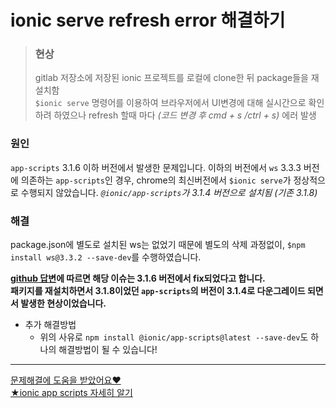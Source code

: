 ionic serve refresh error 해결하기
===

> ### 현상
> gitlab 저장소에 저장된 ionic 프로젝트를 로컬에 clone한 뒤 package들을 재설치함   
> ```$ionic serve``` 명령어를 이용하여 브라우저에서 UI변경에 대해 실시간으로 확인하려 하였으나 refresh 할때 마다 *(코드 변경 후 cmd + s /ctrl + s)* 에러 발생   


### 원인
```app-scripts``` 3.1.6 이하 버전에서 발생한 문제입니다.
이하의 버전에서 ```ws``` 3.3.3 버전에 의존하는 ```app-scripts```인 경우, chrome의 최신버전에서 ```$ionic serve```가 정상적으로 수행되지 않았습니다.
*```@ionic/app-scripts```가 3.1.4 버전으로 설치됨 (기존 3.1.8)*   



### 해결
package.json에 별도로 설치된 ws는 없었기 때문에 별도의 삭제 과정없이, ```$npm install ws@3.3.2 --save-dev```를 수행하였습니다.

**[github 답변](https://github.com/ionic-team/ionic-app-scripts/issues/1345#issuecomment-352479512)에 따르면 해당 이슈는 3.1.6 버전에서 fix되었다고 합니다.**   
**패키지를 재설치하면서 3.1.8이었던 ```app-scripts```의 버전이 3.1.4로 다운그레이드 되면서 발생한 현상이었습니다.**
- 추가 해결방법
  - 위의 사유로 ```npm install @ionic/app-scripts@latest --save-dev```도 하나의 해결방법이 될 수 있습니다!

---
[문제해결에 도움을 받았어요♥](https://github.com/ionic-team/ionic-app-scripts/issues/1345)   
[★ionic app scripts 자세히 알기](https://www.npmjs.com/package/@ionic/app-scripts)